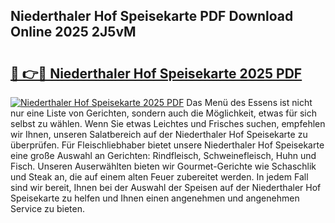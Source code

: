 ## Niederthaler Hof Speisekarte PDF Download Online 2025 2J5vM

# <h2><a href="http://gc8806.nevu.top/?p=Niederthaler+Hof+Speisekarte">🔗 👉🔴 Niederthaler Hof Speisekarte 2025 PDF</a></h2>

[![Niederthaler Hof Speisekarte 2025 PDF](https://i.imgur.com/dBaPXMq.png)](http://gc8806.nevu.top/?p=Niederthaler+Hof+Speisekarte)
Das Menü des Essens ist nicht nur eine Liste von Gerichten, sondern auch die Möglichkeit, etwas für sich selbst zu wählen. Wenn Sie etwas Leichtes und Frisches suchen, empfehlen wir Ihnen, unseren Salatbereich auf der Niederthaler Hof Speisekarte zu überprüfen. Für Fleischliebhaber bietet unsere Niederthaler Hof Speisekarte eine große Auswahl an Gerichten: Rindfleisch, Schweinefleisch, Huhn und Fisch. Unseren Auserwählten bieten wir Gourmet-Gerichte wie Schaschlik und Steak an, die auf einem alten Feuer zubereitet werden. In jedem Fall sind wir bereit, Ihnen bei der Auswahl der Speisen auf der Niederthaler Hof Speisekarte zu helfen und Ihnen einen angenehmen und angenehmen Service zu bieten.
